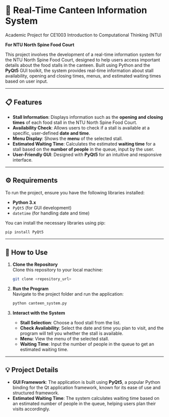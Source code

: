 # 🍴 Real-Time Canteen Information System  

Academic Project for CE1003 Introduction to Computational Thinking (NTU)

**For NTU North Spine Food Court**  

This project involves the development of a real-time information system for the NTU North Spine Food Court, designed to help users access important details about the food stalls in the canteen. Built using Python and the **PyQt5** GUI toolkit, the system provides real-time information about stall availability, opening and closing times, menus, and estimated waiting times based on user input.

---

## 📋 Features
- **Stall Information**: Displays information such as the **opening and closing times** of each food stall in the NTU North Spine Food Court.
- **Availability Check**: Allows users to check if a stall is available at a specific, user-defined **date and time**.
- **Menu Display**: Shows the **menu** of the selected stall.
- **Estimated Waiting Time**: Calculates the estimated **waiting time** for a stall based on the **number of people** in the queue, input by the user.
- **User-Friendly GUI**: Designed with **PyQt5** for an intuitive and responsive interface.

---

## ⚙️ Requirements

To run the project, ensure you have the following libraries installed:

- **Python 3.x**
- `PyQt5` (for GUI development)
- `datetime` (for handling date and time)

You can install the necessary libraries using pip:

```bash
pip install PyQt5
```

---

## 🚀 How to Use

1. **Clone the Repository**  
   Clone this repository to your local machine:  
   ```bash
   git clone <repository_url>
   ```

2. **Run the Program**  
   Navigate to the project folder and run the application:  
   ```bash
   python canteen_system.py
   ```

3. **Interact with the System**  
   - **Stall Selection**: Choose a food stall from the list.
   - **Check Availability**: Select the date and time you plan to visit, and the program will tell you whether the stall is available.
   - **Menu**: View the menu of the selected stall.
   - **Waiting Time**: Input the number of people in the queue to get an estimated waiting time.

---

## 💡 Project Details

- **GUI Framework**: The application is built using **PyQt5**, a popular Python binding for the Qt application framework, known for its ease of use and structured framework.
- **Estimated Waiting Time**: The system calculates waiting time based on an estimated number of people in the queue, helping users plan their visits accordingly.
